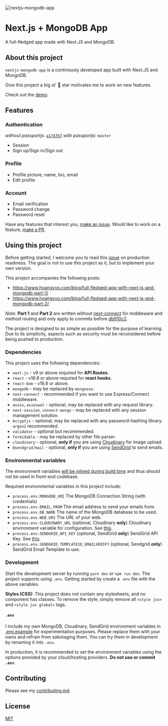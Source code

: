 ![nextjs-mongodb-app](https://repository-images.githubusercontent.com/201392697/5d392300-eef3-11e9-8e20-53310193fbfd)

# Next.js + MongoDB App

A full-fledged app made with Next.JS and MongoDB.

## About this project

`nextjs-mongodb-app` is a continously developed app built with Next.JS and MongoDB.

Give this project a big ol' 🌟 star motivates me to work on new features.

Check out the [demo](https://nextjs-mongodb-app.hoangvvo.now.sh/).

## Features

### Authentication

*without passportjs*: [`a1747b7`](https://github.com/hoangvvo/nextjs-mongodb-app/commit/c36c5826f691032803760b5404ccec3446575504)
*with passportjs*: `master`

- Session
- Sign up/Sign in/Sign out

### Profile

- Profile picture, name, bio, email
- Edit profile

### Account

- Email verification
- Password change
- Password reset

Have any features that interest you, [make an issue](https://github.com/hoangvvo/nextjs-mongodb-app/issues). Would like to work on a feature, [make a PR](https://github.com/hoangvvo/nextjs-mongodb-app/pulls).

## Using this project

Before getting started, I welcome you to read this [issue](https://github.com/hoangvvo/nextjs-mongodb-app/issues/13) on production readiness. The goal is not to use this project as it, but to implement your own version.

This project accompanies the following posts:

- https://www.hoangvvo.com/blog/full-fledged-app-with-next-js-and-mongodb-part-1/
- https://www.hoangvvo.com/blog/full-fledged-app-with-next-js-and-mongodb-part-2/

*Note*: **Part 1** and **Part 2** are written without [next-connect](https://www.npmjs.com/package/next-connect) for middleware and method routing and only apply to commits before [db910c2](https://github.com/hoangvvo/nextjs-mongodb-app/tree/db910c259adb96494156b467834c65075ca90714).

The project is designed to as simple as possible for the purpose of learning. Due to its simplicity, aspects such as security must be reconsidered before being pushed to production.

### Dependencies

This project uses the following dependencies:

- `next.js` - v9 or above required for **API Routes**.
- `react` - v16.8 or above required for **react hooks**.
- `react-dom` - v16.8 or above.
- `mongodb` - may be replaced by `mongoose`.
- `next-connect` - recommended if you want to use Express/Connect middleware.
- `axios`, `axioswal` - optional, may be replaced with any request library.
- `next-session`, `connect-mongo` - may be replaced with any session management solution.
- `bcryptjs` - optional, may be replaced with any password-hashing library. `argon2` recommended.
- `validator` - optional but recommended.
- `formidable` - may be replaced by other file parser.
- `cloudinary` - optional, **only if** you are using [Cloudinary](https://cloudinary.com) for image upload.
- `@sendgrid/mail` - optional, **only if** you are using [SendGrid](https://sendgrid.com/) to send emails.

### Environmental variables

The environment variables [will be inlined during build time](https://nextjs.org/docs#build-time-configuration) and thus should not be used in front-end codebase.

Required environmental variables in this project include:

- `process.env.MONGODB_URI` The MongoDB Connection String (with credentials)
- `process.env.EMAIL_FROM` The email address to send your emails from.
- `process.env.DB_NAME` The name of the MongoDB database to be used.
- `process.env.WEB_URI` The *URL* of your web.
- `process.env.CLOUDINARY_URL` (optional, Cloudinary **only**) Cloudinary environment variable for configuration. See [this](https://cloudinary.com/documentation/node_integration#configuration "Cloudinary Configuration").
- `process.env.SENDGRID_API_KEY` (optional, SendGrid **only**) SendGrid API Key. See [this](https://sendgrid.com/docs/ui/account-and-settings/api-keys/).
- `process.env.SENDGRID_TEMPLATEID_EMAILVERIFY` (optional, Sendgrid **only**) SendGrid Email Template to use.

### Development

Start the development server by running `yarn dev` or `npm run dev`. The project supports using `.env`. Getting started by create a `.env` file with the above variables.

**Styles (CSS):** This project does not contain any stylesheets, and no component has classes. To remove the style, simply remove all `<style jsx>` and `<style jsx global>` tags.

#### `.env`

I include my own MongoDB, Cloudinary, SendGrid environment variables in [.env.example](.env.example) for experimentation purposes. Please replace them with your owns and refrain from sabotaging them. You can try them in development by renaming it into `.env`.

In production, it is recommended to set the environment variables using the options provided by your cloud/hosting providers. **Do not use or commit `.env`**.

## Contributing

Please see my [contributing.md](contributing.md).

## License

[MIT](LICENSE)
